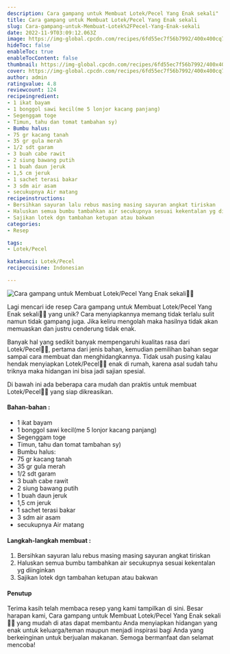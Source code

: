 ```yaml
---
description: Cara gampang untuk Membuat Lotek/Pecel Yang Enak sekali"
title: Cara gampang untuk Membuat Lotek/Pecel Yang Enak sekali
slug: Cara-gampang-untuk-Membuat-Lotek%2FPecel-Yang-Enak-sekali
date: 2022-11-9T03:09:12.063Z
image: https://img-global.cpcdn.com/recipes/6fd55ec7f56b7992/400x400cq70/photo.jpg
hideToc: false
enableToc: true
enableTocContent: false
thumbnail: https://img-global.cpcdn.com/recipes/6fd55ec7f56b7992/400x400cq70/photo.jpg
cover: https://img-global.cpcdn.com/recipes/6fd55ec7f56b7992/400x400cq70/photo.jpg
author: admin
ratingvalue: 4.8
reviewcount: 124
recipeingredient:
- 1 ikat bayam
- 1 bonggol sawi kecil(me 5 lonjor kacang panjang)
- Segenggam toge
- Timun, tahu dan tomat tambahan sy)
- Bumbu halus:
- 75 gr kacang tanah
- 35 gr gula merah
- 1/2 sdt garam
- 3 buah cabe rawit
- 2 siung bawang putih
- 1 buah daun jeruk
- 1,5 cm jeruk
- 1 sachet terasi bakar
- 3 sdm air asam
- secukupnya Air matang
recipeinstructions:
- Bersihkan sayuran lalu rebus masing masing sayuran angkat tiriskan
- Haluskan semua bumbu tambahkan air secukupnya sesuai kekentalan yg diinginkan
- Sajikan lotek dgn tambahan ketupan atau bakwan
categories:
- Resep

tags:
- Lotek/Pecel

katakunci: Lotek/Pecel
recipecuisine: Indonesian

---
```


![Cara gampang untuk Membuat Lotek/Pecel Yang Enak sekali👩‍🍳](https://img-global.cpcdn.com/recipes/6fd55ec7f56b7992/400x400cq70/photo.jpg)

Lagi mencari ide resep Cara gampang untuk Membuat Lotek/Pecel Yang Enak sekali👩‍🍳 yang unik? Cara menyiapkannya memang tidak terlalu sulit namun tidak gampang juga. Jika keliru mengolah maka hasilnya tidak akan memuaskan dan justru cenderung tidak enak.

Banyak hal yang sedikit banyak mempengaruhi kualitas rasa dari Lotek/Pecel👩‍🍳, pertama dari jenis bahan, kemudian pemilihan bahan segar sampai cara membuat dan menghidangkannya. Tidak usah pusing kalau hendak menyiapkan Lotek/Pecel👩‍🍳 enak di rumah, karena asal sudah tahu triknya maka hidangan ini bisa jadi sajian spesial.

Di bawah ini ada beberapa cara mudah dan praktis untuk membuat Lotek/Pecel👩‍🍳 yang siap dikreasikan.

<!--inarticleads1-->

#### Bahan-bahan :

- 1 ikat bayam
- 1 bonggol sawi kecil(me 5 lonjor kacang panjang)
- Segenggam toge
- Timun, tahu dan tomat tambahan sy)
- Bumbu halus:
- 75 gr kacang tanah
- 35 gr gula merah
- 1/2 sdt garam
- 3 buah cabe rawit
- 2 siung bawang putih
- 1 buah daun jeruk
- 1,5 cm jeruk
- 1 sachet terasi bakar
- 3 sdm air asam
- secukupnya Air matang

<!--inarticleads2-->

#### Langkah-langkah membuat :

1. Bersihkan sayuran lalu rebus masing masing sayuran angkat tiriskan
1. Haluskan semua bumbu tambahkan air secukupnya sesuai kekentalan yg diinginkan
1. Sajikan lotek dgn tambahan ketupan atau bakwan

#### Penutup

Terima kasih telah membaca resep yang kami tampilkan di sini. Besar harapan kami, Cara gampang untuk Membuat Lotek/Pecel Yang Enak sekali👩‍🍳 yang mudah di atas dapat membantu Anda menyiapkan hidangan yang enak untuk keluarga/teman maupun menjadi inspirasi bagi Anda yang berkeinginan untuk berjualan makanan. Semoga bermanfaat dan selamat mencoba!